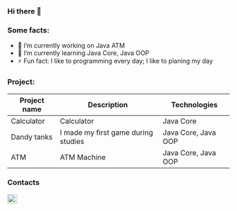 ### Hi there 👋
### Some facts:
- 🔭 I’m currently working on Java ATM
- 🌱 I’m currently learning Java Core, Java OOP
- ⚡ Fun fact: I like to programming every day; I like to planing my day
### Project:
|Project name|Description|Technologies|
|------------|-----------|------------|
|Calculator|Calculator|Java Core|
|Dandy tanks|I made my first game during studies|Java Core, Java OOP|
|ATM|ATM Machine|Java Core, Java OOP|
### Contacts
[<img align="left" width="22px" alt="Mike Mazurkevich | Telegram" src="https://simpleicons.org/icons/telegram.svg" />](https://t.me/MikeMazurkevich)
